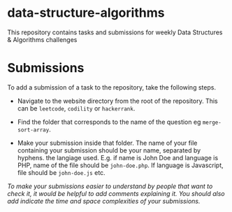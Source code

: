 # data-structure-algorithms
This repository contains tasks and submissions for weekly Data Structures &amp; Algorithms challenges


# Submissions

To add a submission of a task to the repository, take the following steps.

- Navigate to the website directory from the root of the repository. This can be `leetcode`, `codility` or `hackerrank`.

- Find the folder that corresponds to the name of the question eg `merge-sort-array`.

- Make your submission inside that folder. The name of your file containing your submission should be your name, separated by hyphens. the langiage used. E.g. if name is John Doe and language is PHP, name of the file should be `john-doe.php`. If language is Javascript, file should be `john-doe.js` etc.

*To make your submissions easier to understand by people that want to check it, it would be helpful to add comments explaining it. You should also add indicate the time and space complexities of your submissions.*

